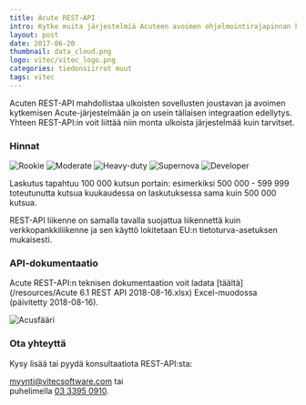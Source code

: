 ```yaml
---
title: Acute REST-API
intro: Kytke muita järjestelmiä Acuteen avoimen ohjelmointirajapinnan kautta.
layout: post
date: 2017-06-20
thumbnail: data_cloud.png
logo: vitec/vitec_logo.png
categories: tiedonsiirrot muut
tags: vitec
---
```


Acuten REST-API mahdollistaa ulkoisten sovellusten joustavan ja avoimen kytkemisen Acute-järjestelmään ja on usein tällaisen integraation edellytys. Yhteen REST-API:in voit liittää niin monta ulkoista järjestelmää kuin tarvitset. 

### Hinnat

![Rookie](/portfolio/vitec/rookie.png)
![Moderate](/portfolio/vitec/moderate.png)
![Heavy-duty](/portfolio/vitec/heavy-duty.png)
![Supernova](/portfolio/vitec/supernova.png)
![Developer](/portfolio/vitec/developer.png)

Laskutus tapahtuu 100 000 kutsun portain: esimerkiksi 500 000 - 599 999 toteutunutta kutsua kuukaudessa on laskutuksessa sama kuin 500 000 kutsua.

REST-API liikenne on samalla tavalla suojattua liikennettä kuin verkkopankkiliikenne ja sen käyttö lokitetaan EU:n tietoturva-asetuksen mukaisesti.

### API-dokumentaatio

Acute REST-API:n teknisen dokumentaation voit ladata [täältä](/resources/Acute 6.1 REST API 2018-08-16.xlsx) Excel-muodossa (päivitetty 2018-08-16).

![Acusfääri](/portfolio/vitec/acute-rest-code.png)

### Ota yhteyttä

Kysy lisää tai pyydä konsultaatiota REST-API:sta:  

[myynti@vitecsoftware.com](mailto://myynti@vitecsoftware.com) tai  
puhelimella [03 3395 0910](tel://+358333950910).
